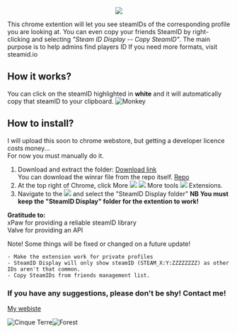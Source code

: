 <p align="center"><img src="https://i.imgur.com/sfSSVKW.png"></p>

This chrome extention will let you see steamIDs of the corresponding profile you are looking at.
You can even copy your friends SteamID by right-clicking and selecting *"Steam ID Display -- Copy SteamID"*.
The main purpose is to help admins find players ID
If you need more formats, visit steamid.io

## How it works?
You can click on the steamID highlighted in **white** and it will automatically copy that steamID to your clipboard.
<img src="https://i.imgur.com/6SXF8jh.png" alt="Monkey">


## How to install?
I will upload this soon to chrome webstore, but getting a developer licence costs money... 
<br>For now you must manually do it.
1) Download and extract the folder: [Download link](https://github.com/xNidushan/SteamID-Display/raw/master/SteamID%20Display.rar) 
<br>You can download the winrar file from the repo itself. [Repo](https://github.com/xNidushan/SteamID-Display/blob/master/SteamID%20Display.rar) 
2) At the top right of Chrome, click More <img src="https://lh3.googleusercontent.com/E2q6Vj9j60Dw0Z6NZFEx5vSB9yoZJp7C8suuvQXVA_2weMCXstGD7JEvNrzX3wuQrPtL"> <img src="https://lh3.googleusercontent.com/QbWcYKta5vh_4-OgUeFmK-JOB0YgLLoGh69P478nE6mKdfpWQniiBabjF7FVoCVXI0g"> More tools <img src="https://lh3.googleusercontent.com/QbWcYKta5vh_4-OgUeFmK-JOB0YgLLoGh69P478nE6mKdfpWQniiBabjF7FVoCVXI0g"> Extensions.
3) Navigate to the <img src="https://i.imgur.com/loRQTvQ.png"> and select the "SteamID Display folder"
**NB You must keep the "SteamID Display" folder for the extention to work!**

**Gratitude to:**
<br>xPaw for providing a reliable steamID library
<br>Valve for providing an API

Note! Some things will be fixed or changed on a future update!
```
- Make the extension work for private profiles
- SteamID Display will only show steamID (STEAM_X:Y:ZZZZZZZZ) as other IDs aren't that common.
- Copy SteamIDs from friends management list.
```

### If you have any suggestions, please don't be shy! Contact me!
[My webiste](http://nidushan.com/)

<img src="https://i.imgur.com/lCLJCRo.png" alt="Cinque Terre"><img src="https://i.imgur.com/5ltWc71g.png" alt="Forest">

